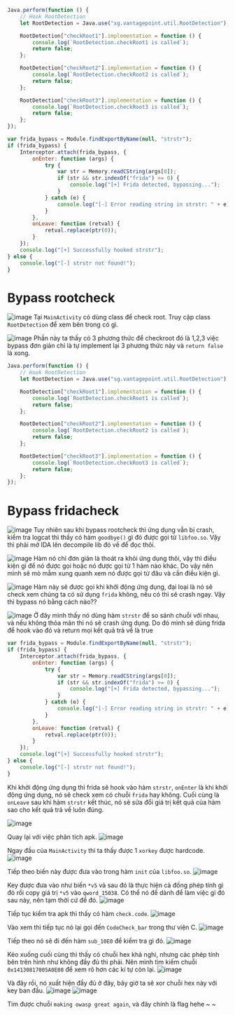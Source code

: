 ```javascript
Java.perform(function () {
    // Hook RootDetection
    let RootDetection = Java.use("sg.vantagepoint.util.RootDetection");

    RootDetection["checkRoot1"].implementation = function () {
        console.log(`RootDetection.checkRoot1 is called`);
        return false;
    };

    RootDetection["checkRoot2"].implementation = function () {
        console.log(`RootDetection.checkRoot2 is called`);
        return false;
    };

    RootDetection["checkRoot3"].implementation = function () {
        console.log(`RootDetection.checkRoot3 is called`);
        return false;
    };
});

var frida_bypass = Module.findExportByName(null, "strstr");
if (frida_bypass) {
    Interceptor.attach(frida_bypass, {
        onEnter: function (args) {
            try {
                var str = Memory.readCString(args[0]);
                if (str && str.indexOf("frida") >= 0) {
                    console.log("[+] Frida detected, bypassing...");
                }
            } catch (e) {
                console.log("[-] Error reading string in strstr: " + e);
            }
        },
        onLeave: function (retval) {
            retval.replace(ptr(0));
        }
    });
    console.log("[+] Successfully hooked strstr");
} else {
    console.log("[-] strstr not found!");
}
```

# Bypass rootcheck

![image](https://github.com/user-attachments/assets/d41e3ef9-996c-4813-bcf6-07c3a48a65e6)
Tại ``MainActivity`` có dùng class để check root.
Truy cập class ``RootDetection`` để xem bên trong có gì.

![image](https://github.com/user-attachments/assets/9ae85e3d-ece5-4bea-909f-5f9cb542cd99)
Phần này ta thấy có 3 phương thức để checkroot đó là 1,2,3 việc bypass đơn giản chỉ là tự implement lại 3 phương thức này và ``return false`` là xong.
```javascript
Java.perform(function () {
    // Hook RootDetection
    let RootDetection = Java.use("sg.vantagepoint.util.RootDetection");

    RootDetection["checkRoot1"].implementation = function () {
        console.log(`RootDetection.checkRoot1 is called`);
        return false;
    };

    RootDetection["checkRoot2"].implementation = function () {
        console.log(`RootDetection.checkRoot2 is called`);
        return false;
    };

    RootDetection["checkRoot3"].implementation = function () {
        console.log(`RootDetection.checkRoot3 is called`);
        return false;
    };
});
```
# Bypass fridacheck

![image](https://github.com/user-attachments/assets/29427e90-37ce-4cf5-95fc-a081fdd8dc95)
Tuy nhiên sau khi bypass rootcheck thì ứng dụng vẫn bị crash, kiểm tra logcat thì thấy có hàm ``goodbye()`` gì đó được gọi từ ``libfoo.so``.
Vậy thì phải mở IDA lên decompile lib đó về để đọc thôi.

![image](https://github.com/user-attachments/assets/4e31a200-cbcf-47ef-b76d-218653006d0b)
Hàm nó chỉ đơn giản là thoát ra khỏi ứng dụng thôi, vậy thì điều kiện gì để nó được gọi hoặc nó được gọi từ 1 hàm nào khác.
Do vậy nên mình sẽ mò mẫm xung quanh xem nó được gọi từ đâu và cần điều kiện gì.

![image](https://github.com/user-attachments/assets/213965df-c4e6-47e8-a4d1-eb6e0c358e75)
Hàm này sẽ được gọi khi khởi động ứng dụng, đại loại là nó sẽ check xem chúng ta có sử dụng ``frida`` không, nếu có thì sẽ crash ngay.
Vậy thì bypass nó bằng cách nào??

![image](https://github.com/user-attachments/assets/c0a4f84b-5ce7-41d7-b1a0-ea80d3431473)
Ở đây mình thấy nó dùng hàm ``strstr`` để so sánh chuỗi với nhau, và nếu không thỏa mãn thì nó sẽ crash ứng dụng.
Do đó mình sẽ dùng frida để hook vào đó và return mọi kết quả trả về là true
```javascript
var frida_bypass = Module.findExportByName(null, "strstr");
if (frida_bypass) {
    Interceptor.attach(frida_bypass, {
        onEnter: function (args) {
            try {
                var str = Memory.readCString(args[0]);
                if (str && str.indexOf("frida") >= 0) {
                    console.log("[+] Frida detected, bypassing...");
                }
            } catch (e) {
                console.log("[-] Error reading string in strstr: " + e);
            }
        },
        onLeave: function (retval) {
            retval.replace(ptr(0));
        }
    });
    console.log("[+] Successfully hooked strstr");
} else {
    console.log("[-] strstr not found!");
}
```
Khi khởi động ứng dụng thì frida sẽ hook vào hàm ``strstr``, ``onEnter`` là khi khởi động ứng dụng, nó sẽ check xem có chuỗi ``frida`` hay không.
Cuối cùng là ``onLeave`` sau khi hàm ``strstr`` kết thúc, nó sẽ sửa đổi giá trị kết quả của hàm sao cho kết quả trả về luôn đúng.

![image](https://github.com/user-attachments/assets/9b796d84-4707-42de-847a-badcfd7c7eb5)

Quay lại với việc phân tích apk.
![image](https://github.com/user-attachments/assets/644135d5-fd19-4b4b-bb64-adcd7ceb567f)

Ngay đầu của ``MainActivity`` thì ta thấy được 1 ``xorkey`` được hardcode.
![image](https://github.com/user-attachments/assets/d0eb0304-81a3-42ed-bf78-42f294bd76fb)

Tiếp theo biến này được đưa vào trong hàm ``init`` của ``libfoo.so``.
![image](https://github.com/user-attachments/assets/d5a26c80-e958-4cd0-a9cb-7f6c2b8be2d3)

Key được đưa vào như biến ``*v5`` và sau đó là thực hiện cả đống phép tính gì đó rồi copy giá trị ``*v5`` vào ``qword_15038``.
Có thể nó để dành để làm việc gì đó sau này, nên tạm thời cứ để đó.
![image](https://github.com/user-attachments/assets/0fd26cf9-dee4-487a-a331-34f799675514)

Tiếp tục kiểm tra apk thì thấy có hàm ``check.code``.
![image](https://github.com/user-attachments/assets/57e7aad4-a52c-4192-b333-421286492fbf)

Vào xem thì tiếp tục nó lại gọi đến ``CodeCheck_bar`` trong thư viện C.
![image](https://github.com/user-attachments/assets/8662a01e-89be-48f0-ba85-b380fe07d7d4)

Tiếp theo nó sẽ đi đến hàm ``sub_10E0`` để kiểm tra gì đó.
![image](https://github.com/user-attachments/assets/dbaf48ad-f4d4-4c78-9034-f6158dca60ac)

Kéo xuống cuối cùng thì thấy có chuỗi hex khả nghi, nhưng các phép tính bên trên hình như không đầy đủ thì phải.
Nên mình tìm kiếm chuỗi ``0x14130817005A0E08`` để xem rõ hơn các kí tự còn lại.
![image](https://github.com/user-attachments/assets/1b5dbb46-216d-48ed-916c-6704bc2a58e7)

Và đây rồi, nó xuất hiện đầy đủ ở đây, bây giờ ta sẽ xor chuỗi hex này với key ban đầu.
![image](https://github.com/user-attachments/assets/7fbe3afe-41f7-4351-a37c-47f2a1685881)
![image](https://github.com/user-attachments/assets/d7681b5a-ba35-4522-b083-c534c4bf0f1f)

Tìm được chuỗi ``making owasp great again``, và đây chính là flag hehe ~ ~
